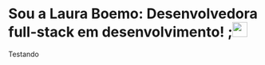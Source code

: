 # Sou a Laura Boemo: Desenvolvedora full-stack em desenvolvimento! ;<img src="https://github.com/LauraBoemo/MeuPerfil/blob/main/LauraGifImagem/powerup.gif" width="30px">
 Testando 
